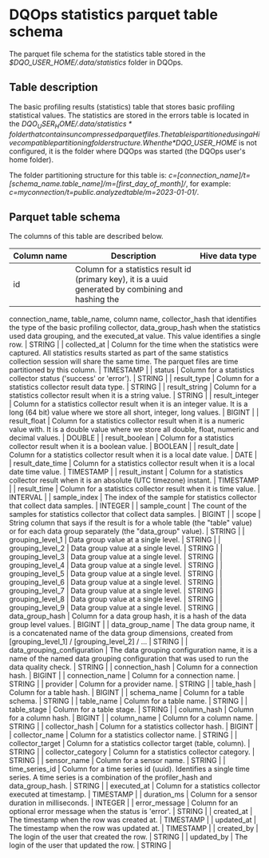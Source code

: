 # DQOps statistics parquet table schema
The parquet file schema for the statistics table stored in the *$DQO_USER_HOME/.data/statistics* folder in DQOps.

## Table description

The basic profiling results (statistics) table that stores basic profiling statistical values.
 The statistics are stored in the errors table is located in the *$DQO_USER_HOME/.data/statistics* folder that contains uncompressed parquet files.
 The table is partitioned using a Hive compatible partitioning folder structure. When the *$DQO_USER_HOME* is not configured, it is the folder where DQOps was started (the DQOps user&#x27;s home folder).

 The folder partitioning structure for this table is:
 *c&#x3D;[connection_name]/t&#x3D;[schema_name.table_name]/m&#x3D;[first_day_of_month]/*, for example: *c&#x3D;myconnection/t&#x3D;public.analyzedtable/m&#x3D;2023-01-01/*.


## Parquet table schema
The columns of this table are described below.

| Column&nbsp;name | Description | Hive&nbsp;data&nbsp;type |
|------------------|-------------|--------------------------|
 | id | Column for a statistics result id (primary key), it is a uuid generated by combining and hashing the
 connection_name, table_name, column name, collector_hash that identifies the type of the basic profiling collector, data_group_hash when the statistics used data grouping,
 and the executed_at value. This value identifies a single row. | STRING |
 | collected_at | Column for the time when the statistics were captured. All statistics results started as part of the same statistics collection session will share the same time. The parquet files are time partitioned by this column. | TIMESTAMP |
 | status | Column for a statistics collector status (&#x27;success&#x27; or &#x27;error&#x27;). | STRING |
 | result_type | Column for a statistics collector result data type. | STRING |
 | result_string | Column for a statistics collector result when it is a string value. | STRING |
 | result_integer | Column for a statistics collector result when it is an integer value. It is a long (64 bit) value where we store all short, integer, long values. | BIGINT |
 | result_float | Column for a statistics collector result when it is a numeric value with. It is a double value where we store all double, float, numeric and decimal values. | DOUBLE |
 | result_boolean | Column for a statistics collector result when it is a boolean value. | BOOLEAN |
 | result_date | Column for a statistics collector result when it is a local date value. | DATE |
 | result_date_time | Column for a statistics collector result when it is a local date time value. | TIMESTAMP |
 | result_instant | Column for a statistics collector result when it is an absolute (UTC timezone) instant. | TIMESTAMP |
 | result_time | Column for a statistics collector result when it is time value. | INTERVAL |
 | sample_index | The index of the sample for statistics collector that collect data samples. | INTEGER |
 | sample_count | The count of the samples for statistics collector that collect data samples. | BIGINT |
 | scope | String column that says if the result is for a whole table (the &quot;table&quot; value) or for each data group separately (the &quot;data_group&quot; value). | STRING |
 | grouping_level_1 | Data group value at a single level. | STRING |
 | grouping_level_2 | Data group value at a single level. | STRING |
 | grouping_level_3 | Data group value at a single level. | STRING |
 | grouping_level_4 | Data group value at a single level. | STRING |
 | grouping_level_5 | Data group value at a single level. | STRING |
 | grouping_level_6 | Data group value at a single level. | STRING |
 | grouping_level_7 | Data group value at a single level. | STRING |
 | grouping_level_8 | Data group value at a single level. | STRING |
 | grouping_level_9 | Data group value at a single level. | STRING |
 | data_group_hash | Column for a data group hash, it is a hash of the data group level values. | BIGINT |
 | data_group_name | The data group name, it is a concatenated name of the data group dimensions, created from [grouping_level_1] / [grouping_level_2] / ... | STRING |
 | data_grouping_configuration | The data grouping configuration name, it is a name of the named data grouping configuration that was used to run the data quality check. | STRING |
 | connection_hash | Column for a connection hash. | BIGINT |
 | connection_name | Column for a connection name. | STRING |
 | provider | Column for a provider name. | STRING |
 | table_hash | Column for a table hash. | BIGINT |
 | schema_name | Column for a table schema. | STRING |
 | table_name | Column for a table name. | STRING |
 | table_stage | Column for a table stage. | STRING |
 | column_hash | Column for a column hash. | BIGINT |
 | column_name | Column for a column name. | STRING |
 | collector_hash | Column for a statistics collector hash. | BIGINT |
 | collector_name | Column for a statistics collector name. | STRING |
 | collector_target | Column for a statistics collector target (table, column). | STRING |
 | collector_category | Column for a statistics collector category. | STRING |
 | sensor_name | Column for a sensor name. | STRING |
 | time_series_id | Column for a time series id (uuid). Identifies a single time series. A time series is a combination of the profiler_hash and data_group_hash. | STRING |
 | executed_at | Column for a statistics collector executed at timestamp. | TIMESTAMP |
 | duration_ms | Column for a sensor duration in milliseconds. | INTEGER |
 | error_message | Column for an optional error message when the status is &#x27;error&#x27;. | STRING |
 | created_at | The timestamp when the row was created at. | TIMESTAMP |
 | updated_at | The timestamp when the row was updated at. | TIMESTAMP |
 | created_by | The login of the user that created the row. | STRING |
 | updated_by | The login of the user that updated the row. | STRING |


